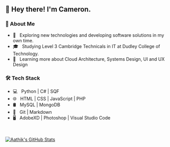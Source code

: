 <h2>👋 Hey there! I'm Cameron.</h2>

<h3> 👨 About Me </h3>

- 🤔 &nbsp; Exploring new technologies and developing software solutions in my own time.
- 🎓 &nbsp; Studying Level 3 Cambridge Technicals in IT at Dudley College of Technology.
- 🌱 &nbsp; Learning more about Cloud Architecture, Systems Design, UI and UX Design

<h3>🛠 Tech Stack</h3>

- 💻 &nbsp; Python | C# | SQF
- 🌐 &nbsp; HTML | CSS | JavaScript | PHP
- 🛢 &nbsp; MySQL | MongoDB
- 🔧 &nbsp; Git | Markdown
- 🖥 &nbsp; AdobeXD | Photoshop | Visual Studio Code

<br/>

[![Aathik's GitHub Stats](https://github-readme-stats.vercel.app/api?username=cxmeronmcgregor&show_icons=true)](https://github.com/cxmeronmcgregor)
